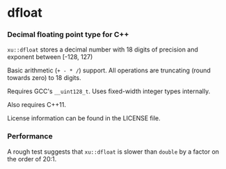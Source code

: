 # dfloat
### Decimal floating point type for C++

`xu::dfloat` stores a decimal number with 18 digits of precision and exponent between [-128, 127)

Basic arithmetic (`+ - * /`) support. All operations are truncating (round towards zero) to 18 digits.

Requires GCC's `__uint128_t`. Uses fixed-width integer types internally.

Also requires C++11.

License information can be found in the LICENSE file.

### Performance

A rough test suggests that `xu::dfloat` is slower than `double` by a factor on the order of 20:1.
